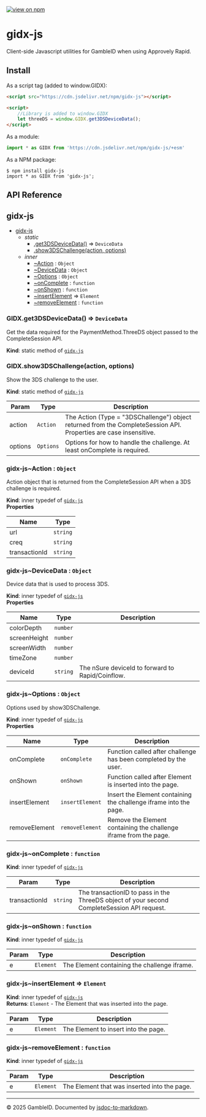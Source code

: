 ﻿[![view on npm](http://img.shields.io/npm/v/gidx-js.svg)](https://www.npmjs.org/package/gidx-js)

# gidx-js
Client-side Javascript utilities for GambleID when using Approvely Rapid.

## Install
As a script tag (added to window.GIDX):

```html
<script src="https://cdn.jsdelivr.net/npm/gidx-js"></script>

<script>
    //Library is added to window.GIDX
    let threeDS = window.GIDX.get3DSDeviceData();
</script>
```

As a module:
```js
import * as GIDX from 'https://cdn.jsdelivr.net/npm/gidx-js/+esm'
```

As a NPM package:

```
$ npm install gidx-js
import * as GIDX from 'gidx-js';
```

## API Reference
<a name="module_gidx-js"></a>

## gidx-js

* [gidx-js](#module_gidx-js)
    * _static_
        * [.get3DSDeviceData()](#module_gidx-js.get3DSDeviceData) ⇒ <code>DeviceData</code>
        * [.show3DSChallenge(action, options)](#module_gidx-js.show3DSChallenge)
    * _inner_
        * [~Action](#module_gidx-js..Action) : <code>Object</code>
        * [~DeviceData](#module_gidx-js..DeviceData) : <code>Object</code>
        * [~Options](#module_gidx-js..Options) : <code>Object</code>
        * [~onComplete](#module_gidx-js..onComplete) : <code>function</code>
        * [~onShown](#module_gidx-js..onShown) : <code>function</code>
        * [~insertElement](#module_gidx-js..insertElement) ⇒ <code>Element</code>
        * [~removeElement](#module_gidx-js..removeElement) : <code>function</code>

<a name="module_gidx-js.get3DSDeviceData"></a>

### GIDX.get3DSDeviceData() ⇒ <code>DeviceData</code>
Get the data required for the PaymentMethod.ThreeDS object passed to the CompleteSession API.

**Kind**: static method of [<code>gidx-js</code>](#module_gidx-js)  
<a name="module_gidx-js.show3DSChallenge"></a>

### GIDX.show3DSChallenge(action, options)
Show the 3DS challenge to the user.

**Kind**: static method of [<code>gidx-js</code>](#module_gidx-js)  

| Param | Type | Description |
| --- | --- | --- |
| action | <code>Action</code> | The Action (Type = "3DSChallenge") object returned from the CompleteSession API. Properties are case insensitive. |
| options | <code>Options</code> | Options for how to handle the challenge. At least onComplete is required. |

<a name="module_gidx-js..Action"></a>

### gidx-js~Action : <code>Object</code>
Action object that is returned from the CompleteSession API when a 3DS challenge is required.

**Kind**: inner typedef of [<code>gidx-js</code>](#module_gidx-js)  
**Properties**

| Name | Type |
| --- | --- |
| url | <code>string</code> | 
| creq | <code>string</code> | 
| transactionId | <code>string</code> | 

<a name="module_gidx-js..DeviceData"></a>

### gidx-js~DeviceData : <code>Object</code>
Device data that is used to process 3DS.

**Kind**: inner typedef of [<code>gidx-js</code>](#module_gidx-js)  
**Properties**

| Name | Type | Description |
| --- | --- | --- |
| colorDepth | <code>number</code> |  |
| screenHeight | <code>number</code> |  |
| screenWidth | <code>number</code> |  |
| timeZone | <code>number</code> |  |
| deviceId | <code>string</code> | The nSure deviceId to forward to Rapid/Coinflow. |

<a name="module_gidx-js..Options"></a>

### gidx-js~Options : <code>Object</code>
Options used by show3DSChallenge.

**Kind**: inner typedef of [<code>gidx-js</code>](#module_gidx-js)  
**Properties**

| Name | Type | Description |
| --- | --- | --- |
| onComplete | <code>onComplete</code> | Function called after challenge has been completed by the user. |
| onShown | <code>onShown</code> | Function called after Element is inserted into the page. |
| insertElement | <code>insertElement</code> | Insert the Element containing the challenge iframe into the page. |
| removeElement | <code>removeElement</code> | Remove the Element containing the challenge iframe from the page. |

<a name="module_gidx-js..onComplete"></a>

### gidx-js~onComplete : <code>function</code>
**Kind**: inner typedef of [<code>gidx-js</code>](#module_gidx-js)  

| Param | Type | Description |
| --- | --- | --- |
| transactionId | <code>string</code> | The transactionID to pass in the ThreeDS object of your second CompleteSession API request. |

<a name="module_gidx-js..onShown"></a>

### gidx-js~onShown : <code>function</code>
**Kind**: inner typedef of [<code>gidx-js</code>](#module_gidx-js)  

| Param | Type | Description |
| --- | --- | --- |
| e | <code>Element</code> | The Element containing the challenge iframe. |

<a name="module_gidx-js..insertElement"></a>

### gidx-js~insertElement ⇒ <code>Element</code>
**Kind**: inner typedef of [<code>gidx-js</code>](#module_gidx-js)  
**Returns**: <code>Element</code> - The Element that was inserted into the page.  

| Param | Type | Description |
| --- | --- | --- |
| e | <code>Element</code> | The Element to insert into the page. |

<a name="module_gidx-js..removeElement"></a>

### gidx-js~removeElement : <code>function</code>
**Kind**: inner typedef of [<code>gidx-js</code>](#module_gidx-js)  

| Param | Type | Description |
| --- | --- | --- |
| e | <code>Element</code> | The Element that was inserted into the page. |


* * *

&copy; 2025 GambleID. Documented by [jsdoc-to-markdown](https://github.com/jsdoc2md/jsdoc-to-markdown).